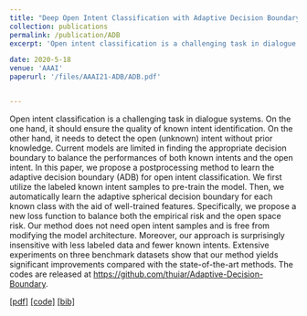 ```yaml
---
title: "Deep Open Intent Classification with Adaptive Decision Boundary"
collection: publications
permalink: /publication/ADB
excerpt: 'Open intent classification is a challenging task in dialogue systems. On the one hand, it should ensure the quality of known intent identification. On the other hand, it needs to detect the open (unknown) intent without prior knowledge. Current models are limited in finding the appropriate decision boundary to balance the performances of both known intents and the open intent. In this paper, we propose a postprocessing method to learn the adaptive decision boundary (ADB) for  open intent classification. We first utilize the labeled known intent samples to pre-train the model. Then, we automatically learn the adaptive spherical decision boundary for each known class with the aid of well-trained features. Specifically, we propose a new loss function to balance both the empirical risk and the open space risk. Our method does not need open intent samples and is free from modifying the model architecture. Moreover, our approach is surprisingly insensitive with less labeled data and fewer known intents. Extensive experiments on three benchmark datasets show that our method yields significant improvements compared with the state-of-the-art methods. The codes are released at https://github.com/thuiar/Adaptive-Decision-Boundary.'

date: 2020-5-18
venue: 'AAAI'
paperurl: '/files/AAAI21-ADB/ADB.pdf'


---
```

Open intent classification is a challenging task in dialogue systems. On the one hand, it should ensure the quality of known intent identification. On the other hand, it needs to detect the open (unknown) intent without prior knowledge. Current models are limited in finding the appropriate decision boundary to balance the performances of both known intents and the open intent. In this paper, we propose a postprocessing method to learn the adaptive decision boundary (ADB) for  open intent classification. We first utilize the labeled known intent samples to pre-train the model. Then, we automatically learn the adaptive spherical decision boundary for each known class with the aid of well-trained features. Specifically, we propose a new loss function to balance both the empirical risk and the open space risk. Our method does not need open intent samples and is free from modifying the model architecture. Moreover, our approach is surprisingly insensitive with less labeled data and fewer known intents. Extensive experiments on three benchmark datasets show that our method yields significant improvements compared with the state-of-the-art methods. The codes are released at https://github.com/thuiar/Adaptive-Decision-Boundary.


[[pdf]](/files/AAAI21-ADB/ADB.pdf)
[[code]](https://github.com/thuiar/ADB)
[[bib]](/files/AAAI21-ADB/ADB.bib)